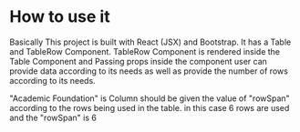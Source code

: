 # How to use it

Basically This project is built with React (JSX) and Bootstrap. It has a Table and TableRow Component. TableRow Component is rendered inside the Table Component and Passing props inside the component user can provide data according to its needs as well as provide the number of rows according to its needs.

"Academic Foundation" is Column should be given the value of "rowSpan" according to the rows being used in the table. in this case 6 rows are used and the "rowSpan" is 6
